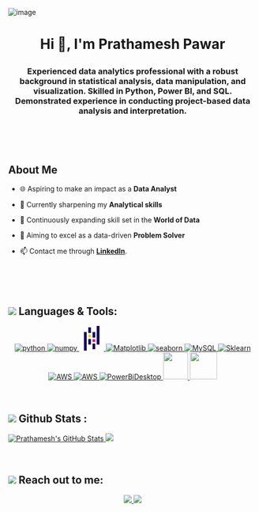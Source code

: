 ![image](https://cdn.sanity.io/images/tlr8oxjg/production/2d8450596e26adafc8e47e88a65bce42104b732a-1456x816.png?w=3840&q=80&fit=clip&auto=format)
<h1 align = "center">
 
Hi 👋, I'm Prathamesh Pawar
</h1>

<h3  align = "center">
 <b>Experienced data analytics professional with a robust background in statistical analysis, data manipulation, and visualization. Skilled in Python, Power BI, and SQL. Demonstrated experience in conducting project-based data analysis and interpretation.
</b>
</h3>

 <br>
 <br>
 <br>
<h2>About Me</h2>
 

 - 🌐 Aspiring to make an impact as a **Data Analyst**
   
 - 🔭 Currently sharpening my **Analytical skills**

 - 📜 Continuously expanding skill set in the **World of Data**

 - 🎯 Aiming to excel as a data-driven **Problem Solver**

 - 📫 Contact me through <strong> <a href="[(https://www.linkedin.com/in/prathamesh-pawar-554a76175/)]" >LinkedIn</a></strong>.

<br>
<br>
<br>


<h2 dir="auto"> <img src="https://cdn.dribbble.com/users/5485/screenshots/2187027/programming_1x.png" width="40" > <strong>Languages &amp; Tools:</strong></h2>
 
 <p align="center">  
    <a href="https://www.python.org"> <img src="https://upload.wikimedia.org/wikipedia/commons/thumb/c/c3/Python-logo-notext.svg/800px-Python-logo-notext.svg.png" alt="python" height="50" > </a> 
   <a href="https://numpy.org/doc/stable/index.html"> <img src="https://user-images.githubusercontent.com/137817362/266224257-b20f32fc-6cfe-48fe-8ef0-68c45373be61.png"  alt="numpy"  height="50" > </a>
   <a href="https://pandas.pydata.org/"> <img src="https://raw.githubusercontent.com/devicons/devicon/2ae2a900d2f041da66e950e4d48052658d850630/icons/pandas/pandas-original.svg" alt="pandas" width="50" height="50" > </a> 
    <a href="https://matplotlib.org/stable/index.html" > <img src="https://user-images.githubusercontent.com/137817362/266225645-03569596-3262-411a-af13-1b678c60a2e1.png" alt="Matplotlib" width="50" height="50" > </a>
    <a href="https://seaborn.pydata.org/" > <img src="https://seaborn.pydata.org/_images/logo-mark-lightbg.svg" alt="seaborn" width="60" height="55" > </a>
    <a href="https://www.mysql.com/" > <img src="https://user-images.githubusercontent.com/137817362/266228834-b2263294-73a0-4c3f-a7e0-0c20609a7578.png"  alt="MySQL" width="50" height="50"> </a>
    <a href="https://scikit-learn.org/stable/user_guide.html" > <img src="https://user-images.githubusercontent.com/137817362/266236281-b7d10478-13a6-4747-bdf2-612e4256c615.png"  alt="Sklearn"  height="50"> </a>
   <a href="https://aws.amazon.com/?nc2=h_lg" > <img src="https://user-images.githubusercontent.com/137817362/266250670-4058ba47-c3a0-4835-a4e2-002402175cca.png" alt="AWS"  height="40"> </a>
    <a href="https://www.selenium.dev/documentation/" > <img src="https://raw.githubusercontent.com/detain/svg-logos/780f25886640cef088af994181646db2f6b1a3f8/svg/selenium-logo.svg" alt="AWS"  height="47"> </a>
   <a href="https://powerbi.microsoft.com/en-in/desktop/"  > <img src="https://user-images.githubusercontent.com/137817362/266267984-ab3e4a04-0d60-45e1-bf3a-57b038ee1427.png" height="48" alt="PowerBiDesktop" >
    <a href="https://www.microsoft.com/en-in/microsoft-365/excel" > <img src="https://www.logo.wine/a/logo/Microsoft_Excel/Microsoft_Excel-Logo.wine.svg" width="50" height="55" > </a>
    <a href="https://www.microsoft.com/en-us/microsoft-365/powerpoint" > <img src="https://upload.wikimedia.org/wikipedia/commons/thumb/0/0e/Microsoft_365_%282022%29.svg/1862px-Microsoft_365_%282022%29.svg.png" width="55" height="55" > </a>

<br>
<br>
<br>

<h2>
  <img src="https://media.giphy.com/media/WUlplcMpOCEmTGBtBW/giphy.gif" width="50"> Github Stats :  
</h2>

<a href="https://github.com/PP723">
<img src="https://github-readme-stats.vercel.app/api?username=PP723&&show_icons=true&theme=radical&line_height=27&v=5" alt="Prathamesh's GitHub Stats" />
<img src="https://github-readme-stats.vercel.app/api/top-langs/?username=PP723&theme=radical&hide=glsl,python" />

<br>
<br>
<br>

<h2 dir="auto"> </a> <img src="https://cdn-icons-png.flaticon.com/512/5849/5849073.png" width="40" > </a> <strong>Reach out to me:</strong> </h2>
<p align="center" dir="auto">
<a href="https://www.linkedin.com/in/prathamesh-pawar-554a76175/" > <img src="https://cdn-icons-png.flaticon.com/256/174/174857.png"  height="50" > </a>
<a href="mailto:pawarprathamesh723@gmail.com@gmail.com" > <img src="https://upload.wikimedia.org/wikipedia/commons/thumb/7/7e/Gmail_icon_%282020%29.svg/2560px-Gmail_icon_%282020%29.svg.png"  height="50" > </a>

